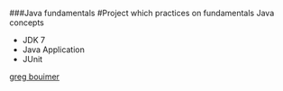 ###Java fundamentals
#Project which practices on fundamentals Java concepts

* JDK 7
* Java Application
* JUnit

[greg bouimer](http://bouimer.1986.com)
